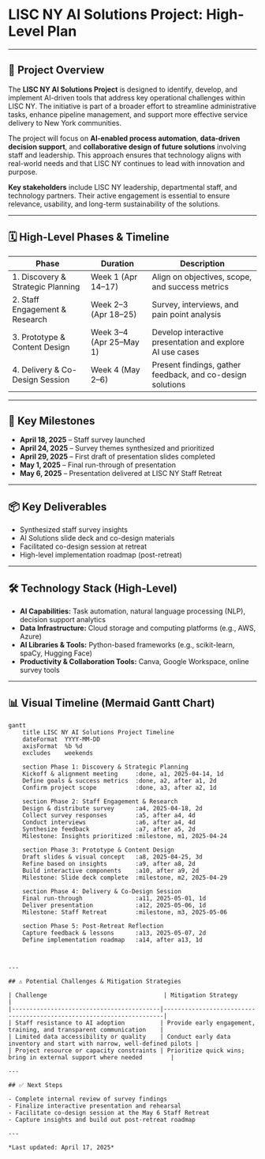 # LISC NY AI Solutions Project: High-Level Plan

---

## 📘 Project Overview

The **LISC NY AI Solutions Project** is designed to identify, develop, and implement AI-driven tools that address key operational challenges within LISC NY. The initiative is part of a broader effort to streamline administrative tasks, enhance pipeline management, and support more effective service delivery to New York communities.

The project will focus on **AI-enabled process automation**, **data-driven decision support**, and **collaborative design of future solutions** involving staff and leadership. This approach ensures that technology aligns with real-world needs and that LISC NY continues to lead with innovation and purpose.

**Key stakeholders** include LISC NY leadership, departmental staff, and technology partners. Their active engagement is essential to ensure relevance, usability, and long-term sustainability of the solutions.

---

## 🗓️ High-Level Phases & Timeline

| Phase                             | Duration              | Description                                                  |
|----------------------------------|-----------------------|--------------------------------------------------------------|
| 1. Discovery & Strategic Planning| Week 1 (Apr 14–17)    | Align on objectives, scope, and success metrics              |
| 2. Staff Engagement & Research   | Week 2–3 (Apr 18–25)  | Survey, interviews, and pain point analysis                  |
| 3. Prototype & Content Design    | Week 3–4 (Apr 25–May 1)| Develop interactive presentation and explore AI use cases    |
| 4. Delivery & Co-Design Session  | Week 4 (May 2–6)      | Present findings, gather feedback, and co-design solutions   |

---

## 📍 Key Milestones

- **April 18, 2025** – Staff survey launched  
- **April 24, 2025** – Survey themes synthesized and prioritized  
- **April 29, 2025** – First draft of presentation slides completed  
- **May 1, 2025** – Final run-through of presentation  
- **May 6, 2025** – Presentation delivered at LISC NY Staff Retreat  

---

## 📦 Key Deliverables

- Synthesized staff survey insights  
- AI Solutions slide deck and co-design materials  
- Facilitated co-design session at retreat  
- High-level implementation roadmap (post-retreat)  

---

## 🛠️ Technology Stack (High-Level)

- **AI Capabilities:** Task automation, natural language processing (NLP), decision support analytics  
- **Data Infrastructure:** Cloud storage and computing platforms (e.g., AWS, Azure)  
- **AI Libraries & Tools:** Python-based frameworks (e.g., scikit-learn, spaCy, Hugging Face)  
- **Productivity & Collaboration Tools:** Canva, Google Workspace, online survey tools  

---

## 📊 Visual Timeline (Mermaid Gantt Chart)

```mermaid
gantt
    title LISC NY AI Solutions Project Timeline
    dateFormat  YYYY-MM-DD
    axisFormat  %b %d
    excludes    weekends

    section Phase 1: Discovery & Strategic Planning
    Kickoff & alignment meeting     :done, a1, 2025-04-14, 1d
    Define goals & success metrics  :done, a2, after a1, 2d
    Confirm project scope           :done, a3, after a2, 1d

    section Phase 2: Staff Engagement & Research
    Design & distribute survey      :a4, 2025-04-18, 2d
    Collect survey responses        :a5, after a4, 4d
    Conduct interviews              :a6, after a4, 4d
    Synthesize feedback             :a7, after a5, 2d
    Milestone: Insights prioritized :milestone, m1, 2025-04-24

    section Phase 3: Prototype & Content Design
    Draft slides & visual concept   :a8, 2025-04-25, 3d
    Refine based on insights        :a9, after a8, 2d
    Build interactive components    :a10, after a9, 2d
    Milestone: Slide deck complete  :milestone, m2, 2025-04-29

    section Phase 4: Delivery & Co-Design Session
    Final run-through               :a11, 2025-05-01, 1d
    Deliver presentation            :a12, 2025-05-06, 1d
    Milestone: Staff Retreat        :milestone, m3, 2025-05-06

    section Phase 5: Post-Retreat Reflection
    Capture feedback & lessons      :a13, 2025-05-07, 2d
    Define implementation roadmap   :a14, after a13, 1d



---

## ⚠️ Potential Challenges & Mitigation Strategies

| Challenge                                 | Mitigation Strategy                                                  |
|------------------------------------------|----------------------------------------------------------------------|
| Staff resistance to AI adoption          | Provide early engagement, training, and transparent communication    |
| Limited data accessibility or quality    | Conduct early data inventory and start with narrow, well-defined pilots |
| Project resource or capacity constraints | Prioritize quick wins; bring in external support where needed        |

---

## ✅ Next Steps

- Complete internal review of survey findings  
- Finalize interactive presentation and rehearsal  
- Facilitate co-design session at the May 6 Staff Retreat  
- Capture insights and build out post-retreat roadmap  

---

*Last updated: April 17, 2025*
